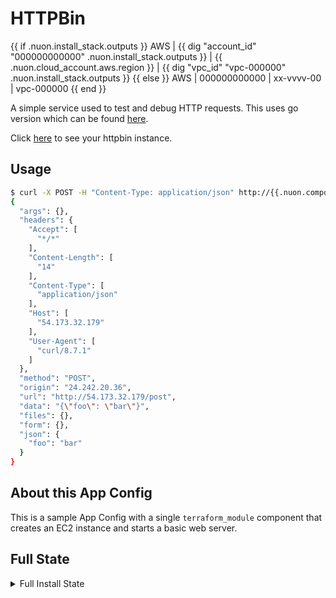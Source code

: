 # HTTPBin

{{ if .nuon.install_stack.outputs }}
AWS | {{ dig "account_id" "000000000000" .nuon.install_stack.outputs }} | {{ .nuon.cloud_account.aws.region }} | {{ dig "vpc_id" "vpc-000000" .nuon.install_stack.outputs }}
{{ else }}
AWS | 000000000000 | xx-vvvv-00 | vpc-000000
{{ end }}

A simple service used to test and debug HTTP requests.
This uses go version which can be found [here](https://github.com/mccutchen/go-httpbin).

Click [here](http://{{.nuon.components.ec2.outputs.public_ip}}) to see your httpbin instance.

## Usage

```bash
$ curl -X POST -H "Content-Type: application/json" http://{{.nuon.components.ec2.outputs.public_ip}}/post -d '{"foo": "bar"}'
{
  "args": {},
  "headers": {
    "Accept": [
      "*/*"
    ],
    "Content-Length": [
      "14"
    ],
    "Content-Type": [
      "application/json"
    ],
    "Host": [
      "54.173.32.179"
    ],
    "User-Agent": [
      "curl/8.7.1"
    ]
  },
  "method": "POST",
  "origin": "24.242.20.36",
  "url": "http://54.173.32.179/post",
  "data": "{\"foo\": \"bar\"}",
  "files": {},
  "form": {},
  "json": {
    "foo": "bar"
  }
}
```

## About this App Config

This is a sample App Config with a single `terraform_module` component that creates an EC2 instance
and starts a basic web server.


## Full State

<details>
  <summary>Full Install State</summary>
  <pre>{{ toPrettyJson .nuon }}</pre>
</details>
